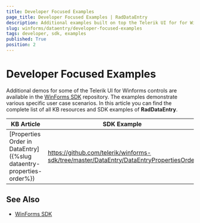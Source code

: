 ```yaml
---
title: Developer Focused Examples
page_title: Developer Focused Examples | RadDataEntry
description: Additional examples built on top the Telerik UI for for WinForms RadDataEntry control.
slug: winforms/dataentry/developer-focused-examples
tags: developer, sdk, examples
published: True
position: 2
---
```


# Developer Focused Examples

Additional demos for some of the Telerik UI for Winforms controls are available in the [WinForms SDK](https://github.com/telerik/winforms-sdk) repository. The examples demonstrate various specific user case scenarios. In this article you can find the complete list of all KB resources and SDK examples of **RadDataEntry**.

|KB Article|SDK Example|
|------|------|
|[Properties Order in DataEntry]({%slug dataentry-properties-order%})|https://github.com/telerik/winforms-sdk/tree/master/DataEntry/DataEntryPropertiesOrder|

## See Also

* [WinForms SDK](https://github.com/telerik/winforms-sdk)